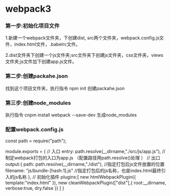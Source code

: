 # webpack3

### 第一步:初始化项目文件
1.新建一个webpack文件夹，下创建dist, src两个文件夹，webpack.config.js文件，index.html文件，.babelrc文件。

2.dist文件夹下创建一个js文件夹;src文件夹下创建js文件夹，css文件夹，views文件夹;js文件加下创建app.js文件。
   
### 第二步:创建packahe.json     
找到这个项目文件夹，执行指令 npm init 创建packahe.json
    
### 第三步:创建node_modules  
执行指令 cnpm install webpack --save-dev  生成node_modules

### 配置webpack.config.js  
const path = require("path");

module.exports = {
    // 入口
    entry: path.resolve(__dirname,"./src/js/app.js"), //制定webpack打包的入口为app.js （配置路径用path.resolve()处理 ）
    // 出口
    output:{
         path: path.resolve(__dirname,"./dist"), //指定打包后js文件放置的位置
        filename: "js/bundle-[hash:1].js" //指定打包后的js名称，也是index.html最终引入的js名称
    },
    // 初始化插件
    plugins:[
        new htmlWebpackPlugin({
            template:"index.html"
        }),
        new cleanWebpackPlugin(["dist"],{
            root:__dirname,
            verbose:true,
            dry:false
        })
    ]
}

    
